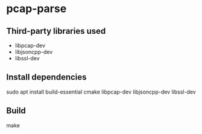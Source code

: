 # pcap-parse
## Third-party libraries used
- libpcap-dev
- libjsoncpp-dev
- libssl-dev

## Install dependencies
sudo apt install build-essential cmake libpcap-dev libjsoncpp-dev libssl-dev

## Build
make